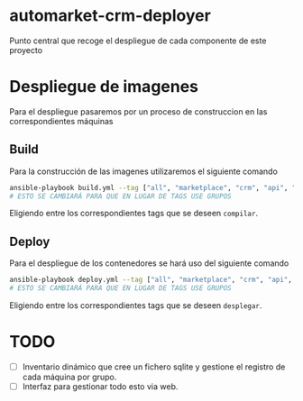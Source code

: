 # automarket-crm-deployer
Punto central que recoge el despliegue de cada componente de este proyecto

# Despliegue de imagenes
Para el despliegue pasaremos por un proceso de construccion en las correspondientes máquinas

## Build
Para la construcción de las imagenes utilizaremos el siguiente comando

```bash
ansible-playbook build.yml --tag ["all", "marketplace", "crm", "api", "front"] 
# ESTO SE CAMBIARÁ PARA QUE EN LUGAR DE TAGS USE GRUPOS
```
Eligiendo entre los correspondientes tags que se deseen `compilar`.

## Deploy
Para el despliegue de los contenedores se hará uso del siguiente comando

```bash
ansible-playbook deploy.yml --tag ["all", "marketplace", "crm", "api", "front"]
# ESTO SE CAMBIARÁ PARA QUE EN LUGAR DE TAGS USE GRUPOS
```

Eligiendo entre los correspondientes tags que se deseen `desplegar`.

# TODO
- [ ] Inventario dinámico que cree un fichero sqlite y gestione el registro de cada máquina por grupo.
- [ ] Interfaz para gestionar todo esto via web.